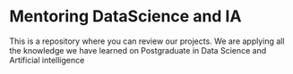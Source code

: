 # Mentoring DataScience and IA
This is a repository where you can review our projects. We are applying all the knowledge we have learned on Postgraduate in Data Science and Artificial intelligence 
